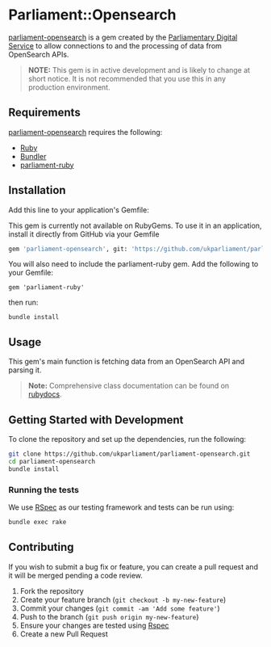 # Parliament::Opensearch
[parliament-opensearch](http://github.com/ukparliament/opensearch) is a gem created by the [Parliamentary Digital Service](https://www.parliament.uk/mps-lords-and-offices/offices/bicameral/parliamentary-digital-service/) to allow connections to and the processing of data from OpenSearch APIs.

> **NOTE:** This gem is in active development and is likely to change at short notice. It is not recommended that you use this in any production environment.

## Requirements
[parliament-opensearch](http://github.com/ukparliament/opensearch) requires the following:
* [Ruby](https://www.ruby-lang.org/en/)
* [Bundler](http://http://bundler.io/)
* [parliament-ruby](https://rubygems.org/gems/parliament-ruby)

## Installation

Add this line to your application's Gemfile:

This gem is currently not available on RubyGems. To use it in an application, install it directly from GitHub via your Gemfile
```bash
gem 'parliament-opensearch', git: 'https://github.com/ukparliament/parliament-opensearch.git', branch: 'master'
```

You will also need to include the parliament-ruby gem.  Add the following to your Gemfile:
```
gem 'parliament-ruby'
```
then run:
```
bundle install
```

## Usage

This gem's main function is fetching data from an OpenSearch API and parsing it.

> **Note:** Comprehensive class documentation can be found on [rubydocs](http://www.rubydoc.info/github/ukparliament/parliament-opensearch/master/file/README.md).


## Getting Started with Development
To clone the repository and set up the dependencies, run the following:
```bash
git clone https://github.com/ukparliament/parliament-opensearch.git
cd parliament-opensearch
bundle install
```

### Running the tests
We use [RSpec](http://rspec.info/) as our testing framework and tests can be run using:
```bash
bundle exec rake
```

## Contributing
If you wish to submit a bug fix or feature, you can create a pull request and it will be merged pending a code review.

1. Fork the repository
1. Create your feature branch (`git checkout -b my-new-feature`)
1. Commit your changes (`git commit -am 'Add some feature'`)
1. Push to the branch (`git push origin my-new-feature`)
1. Ensure your changes are tested using [Rspec](http://rspec.info/)
1. Create a new Pull Request


